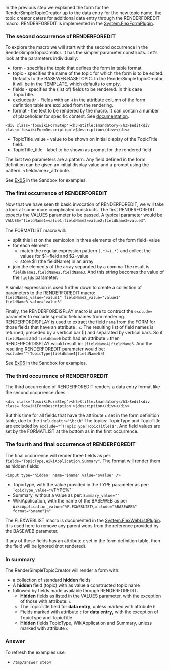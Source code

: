In the previous step we explained the form for the RenderSimpleTopicCreator up to the data entry for the new topic name. the topic creator caters for additional data entry through the RENDERFOREDIT macro. RENDERFOREDIT is implemented in the [System.FlexFormPlugin](https://[[HOST_SUBDOMAIN]]-80-[[KATACODA_HOST]].environments.katacoda.com/System.FlexFormPlugin#RENDERFOREDIT).

### The second occurrence of RENDERFOREDIT
To explore the macro we will start with the second occurrence in the RenderSimpleTopicCreator. It has the simpler parameter constructs. Let's look at the parameters individually:
* form - specifies the topic that defines the form in table format
* topic - specifies the name of the topic for which the form is to be edited. Defaults to the BASEWEB.BASETOPIC. In the RenderSimpleTopicCreator, it will be in the TEMPLATE, which defaults to empty.
* fields - specifies the (list of) fields to be rendered. In this case TopicTitle.
* excludeattr - Fields with an `H` in the attribute column of the form definition table are excluded from the rendering.
* format - the text to be rendered by the macro. It can contain a number of placeholder for specific content. See [documentation](https://[[HOST_SUBDOMAIN]]-80-[[KATACODA_HOST]].environments.katacoda.com/System.FlexFormPlugin#RENDERFOREDIT).
```
<div class='foswikiFormStep'><h3>$title:$mandatory</h3>$edit<div class='foswikiFormDescription'>$description</div></div>
```
* TopicTitle_value - value to be shown on initial display of the TopicTitle field. 
* TopicTitle_title - label to be shown as prompt for the rendered field

The last two parameters are a pattern. Any field defined in the form definition can be given an initial display value and a prompt using the pattern: &lt;fieldname>_attribute.

See [Ex05](https://[[HOST_SUBDOMAIN]]-80-[[KATACODA_HOST]].environments.katacoda.com/Sandbox/FoswikiTwo3.Ex05) in the Sandbox for examples.

### The first occurrence of RENDERFOREDIT
Now that we have seen th basic invocation of RENDERFOREDIT, we will take a look at some more complicated constructs. The first RENDERFOREDIT expects the VALUES parameter to be passed. A typical parameter would be `VALUES="fieldName1=value1;fieldName2=value2;fieldName3=value3"`.

The FORMATLIST macro will:
* split this list on the semicolon in three elements of the form field=value
* for each element
    * match the regular expression pattern `(.*)=(.*)` and collect the values for $1=field and $2=value
    * store $1 (the fieldName) in an array  
* join the elements of the array separated by a comma
The result is `fieldName1,fieldName2,fieldName3`. And this string becomes the value of the `fields` parameter. 

A similar expression is used further down to create a collection of parameters to the RENDERFOREDIT macro: <br />
`fieldName1_value="value1" fieldName2_value="value1" fieldName3_value="value3"`

Finally, the RENDERFORDISPLAY macro is use to contruct the `exclude=` parameter to exclude specific fieldnames from rendering. RENDERFORDISPLAY is used to extract the field `name` from the FORM for those fields that have an attribute : `c`. The resulting list of field names is returned, preceded by a vertical bar (|) and separated by vertical bars. So if `fieldName4` and `fieldName6` both had an attribute `c` then RENDERFORDISPLAY would result in: `|fieldName4|fieldName6`. And the resulting RENDERFOREDIT parameter would be: `exclude="^(TopicType|fieldName4|fieldName6)$`

See [Ex06](https://[[HOST_SUBDOMAIN]]-80-[[KATACODA_HOST]].environments.katacoda.com/Sandbox/FoswikiTwo3.Ex06) in the Sandbox for examples.

### The third occurrence of RENDERFOREDIT
The third occurrentce of RENDERFOREDIT renders a data entry format like the second occurrence does:
```
<div class='foswikiFormStep'><h3>$title:$mandatory</h3>$edit<div class='foswikiFormDescription'>$description</div></div>
```
But this time for all fields that have the attribute `c` set in the form definition table, due to the `includeattr="\bc\b"`.The topics: TopicType and TopicTitle are excluded by `exclude="^(TopicType|TopicTitle)$"`.  And field values are set by the FORMATLIST at the bottom as in the first occurrence.

### The fourth and final occurrence of RENDERFOREDIT
The final occurrence will render three fields as per: `fields="TopicType,WikiApplication,Summary"`. The format will render them as hidden fields:
```
<input type='hidden' name='$name' value='$value' />
```
* TopicType, with the value provided in the TYPE parameter as per: `TopicType_value="%`TYPE%"`
* Summary, without a value as per: `Summary_value=""`
* WikiApplication, with the name of the BASEWEB as per `WikiApplication_value="%FLEXWEBLIST{include="%BASEWEB%" format="$name"}%"`

The FLEXWEBLIST macro is documented in the [System.FlexWebListPlugin](https://[[HOST_SUBDOMAIN]]-80-[[KATACODA_HOST]].environments.katacoda.com/System.FlexWebListPlugin). It is used here to remove any parent webs from the reference provided by the BASEWEB parameter.

If any of these fields has an attribute `c` set in the form definition table, then the field will be ignored (not rendered).

### In summary
The RenderSimpleTopicCreator will render a form with:
* a collection of standard **hidden** fields
* A **hidden** field (topic) with as value a constructed topic name
* followed by fields made available through RENDERFOREDIT:
    * **Hidden** fields as listed in the VALUES parameter, with the exception of those with attribute: `c`
    * The TopicTitle field for **data entry**, unless marked with attribute `H`
    * Fields marked with attribute `c` for **data entry**, with the exception of TopicType and TopicTitle
    * **Hidden** fields TopicType, WikiApplication and Summary, unless marked with attribute `c`








### Answer
<!-- Solution text (if any) goes here -->
To refresh the examples use:
* `/tmp/answer step4`




